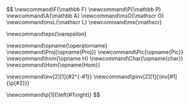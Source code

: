 $$
\newcommand\F{\mathbb F}
\newcommand\P{\mathbb P}
\newcommand\A{\mathbb A}
\newcommand\msO{\mathscr O}
\newcommand\msL{\mathscr L}
\newcommand\ms{\mathscr}

\newcommand\eps{\varepsilon}

\newcommand\opname{\operatorname}
\newcommand\Proj{\opname{Proj}}
\newcommand\Pic{\opname{Pic}}
\newcommand\hom{\opname H}
\newcommand\Char{\opname{char}}
\newcommand\Hom{\opname{Hom}}

\newcommand\inv[2][1]{#2^{-#1}}
\newcommand\pinv[2][1]{\inv[#1]{\p{#2}}}

\newcommand\p[1]{\left(#1\right)}
$$
